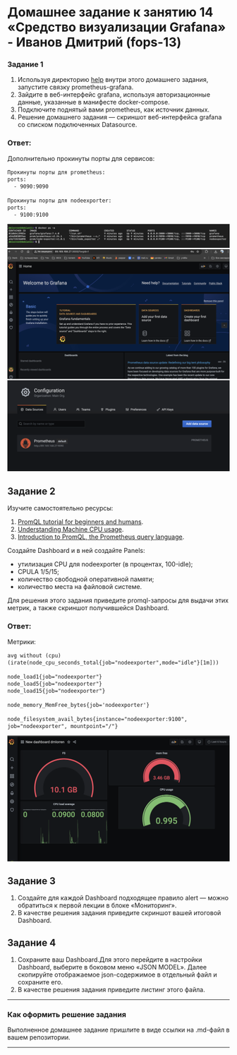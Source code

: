 # Домашнее задание к занятию 14 «Средство визуализации Grafana» - Иванов Дмитрий (fops-13)


### Задание 1

1. Используя директорию [help](./help) внутри этого домашнего задания, запустите связку prometheus-grafana.
2. Зайдите в веб-интерфейс grafana, используя авторизационные данные, указанные в манифесте docker-compose.
3. Подключите поднятый вами prometheus, как источник данных.
4. Решение домашнего задания — скриншот веб-интерфейса grafana со списком подключенных Datasource.


### Ответ:

Дополнительно прокинуты порты для сервисов:
```
Прокинуты порты для prometheus:
ports:
  - 9090:9090

Прокинуты порты для nodeexporter:
ports:
  - 9100:9100
```

<img src="img/grafana_00.png">
<img src="img/grafana_01.png">
<img src="img/grafana_02.png">


## Задание 2

Изучите самостоятельно ресурсы:

1. [PromQL tutorial for beginners and humans](https://valyala.medium.com/promql-tutorial-for-beginners-9ab455142085).
2. [Understanding Machine CPU usage](https://www.robustperception.io/understanding-machine-cpu-usage).
3. [Introduction to PromQL, the Prometheus query language](https://grafana.com/blog/2020/02/04/introduction-to-promql-the-prometheus-query-language/).

Создайте Dashboard и в ней создайте Panels:

- утилизация CPU для nodeexporter (в процентах, 100-idle);
- CPULA 1/5/15;
- количество свободной оперативной памяти;
- количество места на файловой системе.

Для решения этого задания приведите promql-запросы для выдачи этих метрик, а также скриншот получившейся Dashboard.


### Ответ:

Метрики:
```
avg without (cpu)(irate(node_cpu_seconds_total{job="nodeexporter",mode="idle"}[1m]))

node_load1{job="nodeexporter"}
node_load5{job="nodeexporter"}
node_load15{job="nodeexporter"}

node_memory_MemFree_bytes{job='nodeexporter'}

node_filesystem_avail_bytes{instance="nodeexporter:9100", job="nodeexporter", mountpoint="/"}
```

<img src="img/grafana_03.png">


## Задание 3

1. Создайте для каждой Dashboard подходящее правило alert — можно обратиться к первой лекции в блоке «Мониторинг».
2. В качестве решения задания приведите скриншот вашей итоговой Dashboard.




## Задание 4

1. Сохраните ваш Dashboard.Для этого перейдите в настройки Dashboard, выберите в боковом меню «JSON MODEL». Далее скопируйте отображаемое json-содержимое в отдельный файл и сохраните его.
1. В качестве решения задания приведите листинг этого файла.

---

### Как оформить решение задания

Выполненное домашнее задание пришлите в виде ссылки на .md-файл в вашем репозитории.

---
